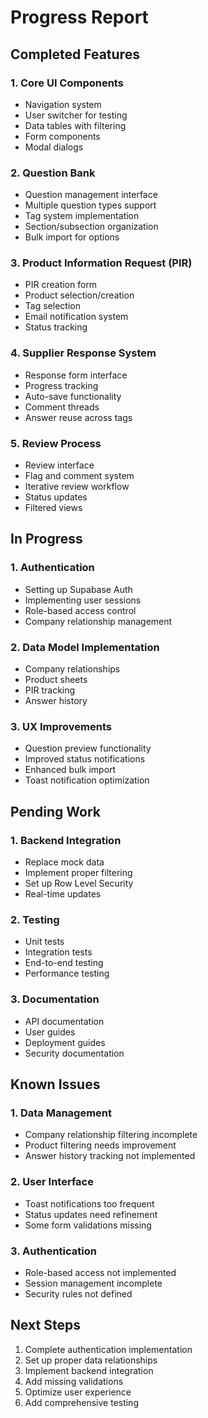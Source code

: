 # Progress Report

## Completed Features

### 1. Core UI Components
- Navigation system
- User switcher for testing
- Data tables with filtering
- Form components
- Modal dialogs

### 2. Question Bank
- Question management interface
- Multiple question types support
- Tag system implementation
- Section/subsection organization
- Bulk import for options

### 3. Product Information Request (PIR)
- PIR creation form
- Product selection/creation
- Tag selection
- Email notification system
- Status tracking

### 4. Supplier Response System
- Response form interface
- Progress tracking
- Auto-save functionality
- Comment threads
- Answer reuse across tags

### 5. Review Process
- Review interface
- Flag and comment system
- Iterative review workflow
- Status updates
- Filtered views

## In Progress

### 1. Authentication
- Setting up Supabase Auth
- Implementing user sessions
- Role-based access control
- Company relationship management

### 2. Data Model Implementation
- Company relationships
- Product sheets
- PIR tracking
- Answer history

### 3. UX Improvements
- Question preview functionality
- Improved status notifications
- Enhanced bulk import
- Toast notification optimization

## Pending Work

### 1. Backend Integration
- Replace mock data
- Implement proper filtering
- Set up Row Level Security
- Real-time updates

### 2. Testing
- Unit tests
- Integration tests
- End-to-end testing
- Performance testing

### 3. Documentation
- API documentation
- User guides
- Deployment guides
- Security documentation

## Known Issues

### 1. Data Management
- Company relationship filtering incomplete
- Product filtering needs improvement
- Answer history tracking not implemented

### 2. User Interface
- Toast notifications too frequent
- Status updates need refinement
- Some form validations missing

### 3. Authentication
- Role-based access not implemented
- Session management incomplete
- Security rules not defined

## Next Steps
1. Complete authentication implementation
2. Set up proper data relationships
3. Implement backend integration
4. Add missing validations
5. Optimize user experience
6. Add comprehensive testing 